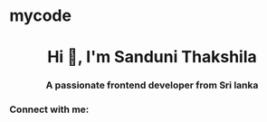 # mycode
<h1 align="center">Hi 👋, I'm Sanduni Thakshila</h1>
<h3 align="center">A passionate frontend developer from Sri lanka</h3>

<h3 align="left">Connect with me:</h3>
<p align="left">
</p>


